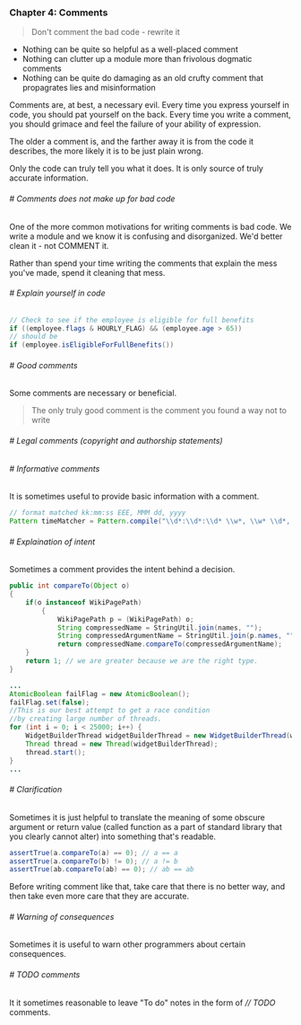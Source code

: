 ### Chapter 4: Comments

> Don't comment the bad code - rewrite it


- Nothing can be quite so helpful as a well-placed comment
- Nothing can clutter up a module more than frivolous dogmatic comments
- Nothing can be quite do damaging as an old crufty comment that propagrates lies and misinformation

Comments are, at best, a necessary evil.
Every time you express yourself in code, you should pat yourself on the back. Every time you write a comment, you should grimace and feel the failure of your ability of expression.

The older a comment is, and the farther away it is from the code it describes, the more likely it is to be just plain wrong.

Only the code can truly tell you what it does. It is only source of truly accurate information.

###### # Comments does not make up for bad code
One of the more common motivations for writing comments is bad code. We write a module and we know it is confusing and disorganized. We'd better clean it - not COMMENT it.

Rather than spend your time writing the comments that explain the mess you've made, spend it cleaning that mess.

###### # Explain yourself in code
```java
// Check to see if the employee is eligible for full benefits
if ((employee.flags & HOURLY_FLAG) && (employee.age > 65))
// should be
if (employee.isEligibleForFullBenefits())
```

###### # Good comments
Some comments are necessary or beneficial.
> The only truly good comment is the comment you found a way not to write

###### # Legal comments (copyright and authorship statements)

###### # Informative comments
It is sometimes useful to provide basic information with a comment. 

```java
// format matched kk:mm:ss EEE, MMM dd, yyyy
Pattern timeMatcher = Pattern.compile("\\d*:\\d*:\\d* \\w*, \\w* \\d*, \\d*");
```

###### # Explaination of intent
Sometimes a comment provides the intent behind a decision.
```java
public int compareTo(Object o)
{
	if(o instanceof WikiPagePath)
        {
            WikiPagePath p = (WikiPagePath) o;
            String compressedName = StringUtil.join(names, "");
            String compressedArgumentName = StringUtil.join(p.names, "");
            return compressedName.compareTo(compressedArgumentName);
	}
	return 1; // we are greater because we are the right type.
}
```
```java
...
AtomicBoolean failFlag = new AtomicBoolean();
failFlag.set(false);
//This is our best attempt to get a race condition
//by creating large number of threads.
for (int i = 0; i < 25000; i++) {
    WidgetBuilderThread widgetBuilderThread = new WidgetBuilderThread(widgetBuilder, text, parent, failFlag);
    Thread thread = new Thread(widgetBuilderThread);
    thread.start();
}
...
```

###### # Clarification
Sometimes it is just helpful to translate the meaning of some obscure argument or return value (called function as a part of standard library that you clearly cannot alter) into something that's readable.
```java
assertTrue(a.compareTo(a) == 0); // a == a
assertTrue(a.compareTo(b) != 0); // a != b
assertTrue(ab.compareTo(ab) == 0); // ab == ab
```
Before writing comment like that, take care that there is no better way, and then take even more care that they are accurate.

###### # Warning of consequences
Sometimes it is useful to warn other programmers about certain consequences.

###### # TODO comments
It it sometimes reasonable to leave "To do" notes in the form of *// TODO* comments.
